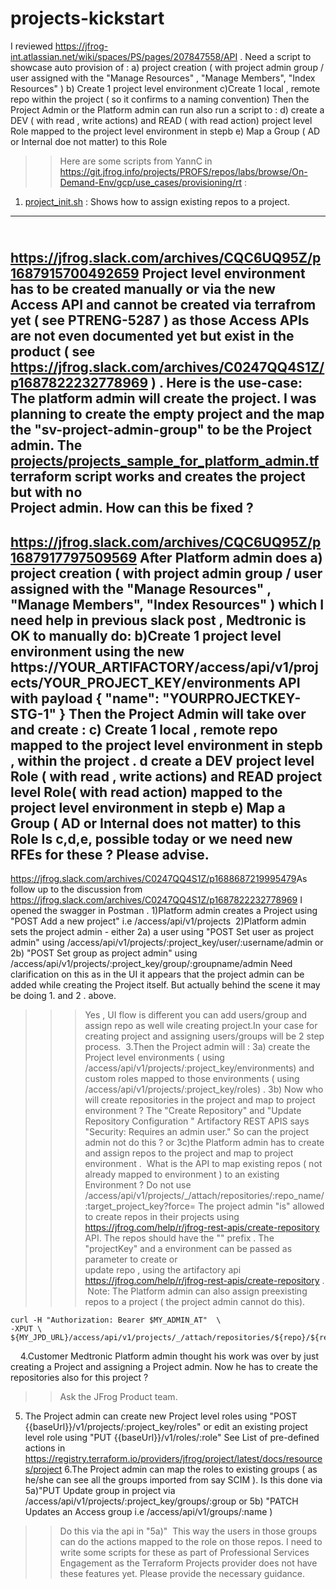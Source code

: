 # projects-kickstart

I reviewed https://jfrog-int.atlassian.net/wiki/spaces/PS/pages/207847558/API .
Need a  script to  showcase auto provision of  :
a) project creation ( with project admin group / user assigned with the "Manage Resources" , "Manage Members", "Index Resources" )
b) Create 1   project level environment
c)Create 1 local , remote  repo within the project ( so it confirms to a naming convention)
Then the Project Admin or the Platform admin can run also run a script to :
d) create a DEV ( with read , write actions) and READ ( with read action) project level Role mapped to the project level environment in stepb
e) Map a Group ( AD or Internal doe not matter)  to this Role
​
>> Here are some scripts  from YannC in https://git.jfrog.info/projects/PROFS/repos/labs/browse/On-Demand-Env/gcp/use_cases/provisioning/rt :
1. [project_init.sh](https://git.jfrog.info/projects/PROFS/repos/labs/browse/On-Demand-Env/gcp/use_cases/provisioning/rt/project_init.sh) :
   Shows how to assign existing repos to a project.
   ​
   ​
---
​
https://jfrog.slack.com/archives/CQC6UQ95Z/p1687915700492659
Project level environment has to be created manually or via the new Access API and cannot be created via terrafrom yet  ( see PTRENG-5287 ) as those Access APIs are not even documented yet but exist in the product ( see https://jfrog.slack.com/archives/C0247QQ4S1Z/p1687822232778969 ) .
Here is the use-case:
The platform admin will create the project.
I was planning to create the empty project and the map the "sv-project-admin-group" to be the Project admin.
The [projects/projects_sample_for_platform_admin.tf](projects/projects_sample_for_platform_admin.tf) terraform script works and creates the project  but with no  
Project admin.
How can this be fixed ?
---
https://jfrog.slack.com/archives/CQC6UQ95Z/p1687917797509569
After  Platform admin does  a) project creation ( with project admin group / user assigned with the "Manage Resources" , "Manage Members", "Index Resources" )  which I need help in previous slack post  , Medtronic is OK to manually do:
b)Create 1   project level environment using the new https://YOUR_ARTIFACTORY/access/api/v1/projects/YOUR_PROJECT_KEY/environments API with payload
{
"name": "YOURPROJECTKEY-STG-1"
}
Then the Project Admin  will take over and  create :
c) Create 1 local , remote  repo mapped to the project level environment in stepb , within the project .
d create a DEV project level Role ( with read , write actions) and READ project level Role( with read action)  mapped to the project level environment in stepb
e) Map a Group ( AD or Internal does not matter)  to this Role
Is c,d,e, possible today or we need new RFEs for these ? Please advise.
​
---
https://jfrog.slack.com/archives/C0247QQ4S1Z/p1688687219995479
​
As follow up to the discussion from https://jfrog.slack.com/archives/C0247QQ4S1Z/p1687822232778969
I opened the swagger in Postman .
1)Platform admin creates a Project using "POST Add a new project" i.e  /access/api/v1/projects
​
2)Platform admin sets the project admin - either
2a) a user using "POST Set user as project admin" using  /access/api/v1/projects/:project_key/user/:username/admin
or
2b) "POST Set group as project admin" using /access/api/v1/projects/:project_key/group/:groupname/admin
Need clarification on this as in the UI it appears that the project admin can be added while creating the Project
itself. But actually behind the scene it may be doing 1. and 2 . above.
>>> Yes , UI flow is different you can add users/group and assign repo as well wile creating project.In your case for
creating project and assigning users/groups will be 2 step process.
​
3.Then the Project admin will :
3a) create the Project level environments ( using /access/api/v1/projects/:project_key/environments) and custom roles mapped to those environments ( using /access/api/v1/projects/:project_key/roles) .
3b) Now who will create repositories in the project  and map  to project environment ?  The "Create Repository" and "Update Repository Configuration " Artifactory REST APIS says  "Security: Requires an admin user."  So can the project admin not do this ?
or
3c)the Platform admin has to  create and assign repos to the project  and map  to project environment .
​
What is the API to map existing repos ( not already mapped to environment ) to an existing
Environment   ?
>> Do not use
/access/api/v1/projects/_/attach/repositories/:repo_name/:target_project_key?force=<boolean>
The project admin "is" allowed to create repos in their  projects using
https://jfrog.com/help/r/jfrog-rest-apis/create-repository API.
The repos should have the "" prefix . The  "projectKey" and a environment can be  passed as parameter to create or  
update repo , using the artifactory api https://jfrog.com/help/r/jfrog-rest-apis/create-repository .
​
Note: The Platform admin can also assign preexisting repos to a project ( the project admin cannot do this).
```
curl -H "Authorization: Bearer $MY_ADMIN_AT"  \
-XPUT \
${MY_JPD_URL}/access/api/v1/projects/_/attach/repositories/${repo}/${repoKey}
``` 
​
​
​
​
4.Customer Medtronic Platform admin thought his work was over by just creating a Project and assigning a Project admin.
Now he has to create the repositories also for this project ?
>> Ask the JFrog Product team.
​
5. The Project admin can create new Project level roles using "POST {{baseUrl}}/v1/projects/:project_key/roles"
   or edit an existing project level role using "PUT {{baseUrl}}/v1/roles/:role"
   See List of pre-defined actions in  https://registry.terraform.io/providers/jfrog/project/latest/docs/resources/project
   6.The Project admin can map the roles to existing  groups ( as he/she can see all the groups imported from say SCIM ).
   Is this done via
   5a)"PUT Update group in project via /access/api/v1/projects/:project_key/groups/:group
   or
   5b) "PATCH Updates an Access group i.e /access/api/v1/groups/:name )
>> Do this via the api in "5a)"
​
This way the users in those groups can do the actions mapped to the role on those repos.
I need to write some scripts for these as part of Professional Services Engagement as the Terraform Projects provider does not have these features yet.
Please provide the necessary guidance.
​